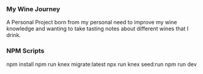 ### My Wine Journey

A Personal Project born from my personal need to improve my wine knowledge and wanting to take tasting notes about different wines that I drink.

### NPM Scripts
npm install
npm run knex migrate:latest
npx run knex seed:run
npm run dev